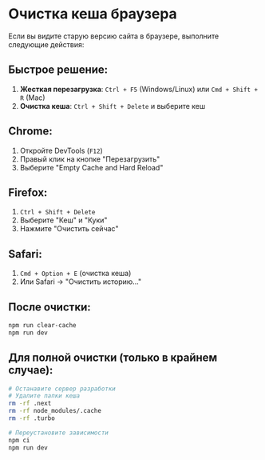 # Очистка кеша браузера

Если вы видите старую версию сайта в браузере, выполните следующие действия:

## Быстрое решение:

1. **Жесткая перезагрузка**: `Ctrl + F5` (Windows/Linux) или `Cmd + Shift + R` (Mac)
2. **Очистка кеша**: `Ctrl + Shift + Delete` и выберите кеш

## Chrome:

1. Откройте DevTools (`F12`)
2. Правый клик на кнопке "Перезагрузить"
3. Выберите "Empty Cache and Hard Reload"

## Firefox:

1. `Ctrl + Shift + Delete`
2. Выберите "Кеш" и "Куки"
3. Нажмите "Очистить сейчас"

## Safari:

1. `Cmd + Option + E` (очистка кеша)
2. Или Safari → "Очистить историю..."

## После очистки:

```bash
npm run clear-cache
npm run dev
```

## Для полной очистки (только в крайнем случае):

```bash
# Останавите сервер разработки
# Удалите папки кеша
rm -rf .next
rm -rf node_modules/.cache
rm -rf .turbo

# Переустановите зависимости
npm ci
npm run dev
```
